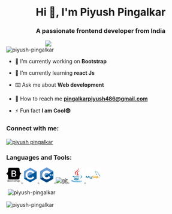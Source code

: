 <h1 align="center">Hi 👋, I'm Piyush Pingalkar</h1>
<h3 align="center">A passionate frontend developer from India</h3>

<img align="right" width="400" src="https://media3.giphy.com/media/qgQUggAC3Pfv687qPC/giphy.gif">

<p align="left"> <img src="https://komarev.com/ghpvc/?username=piyush-pingalkar&label=Profile%20views&color=0e75b6&style=flat" alt="piyush-pingalkar" /> </p>

- 🔬 I’m currently working on **Bootstrap**

- 🌱 I’m currently learning **react Js**

- ⌨️ Ask me about **Web development**

- 📩 How to reach me **pingalkarpiyush486@gmail.com**

- ⚡ Fun fact **I am Cool😎**

<h3 align="left">Connect with me:</h3>
<p align="left">
<a href="https://linkedin.com/in/piyush pingalkar" target="blank"><img align="center" src="https://raw.githubusercontent.com/rahuldkjain/github-profile-readme-generator/master/src/images/icons/Social/linked-in-alt.svg" alt="piyush pingalkar" height="30" width="40" /></a>
</p>

<h3 align="left">Languages and Tools:</h3>
<p align="left"> <a href="https://getbootstrap.com" target="_blank" rel="noreferrer"> <img src="https://raw.githubusercontent.com/devicons/devicon/master/icons/bootstrap/bootstrap-plain-wordmark.svg" alt="bootstrap" width="40" height="40"/> </a> <a href="https://www.cprogramming.com/" target="_blank" rel="noreferrer"> <img src="https://raw.githubusercontent.com/devicons/devicon/master/icons/c/c-original.svg" alt="c" width="40" height="40"/> </a> <a href="https://www.w3schools.com/cpp/" target="_blank" rel="noreferrer"> <img src="https://raw.githubusercontent.com/devicons/devicon/master/icons/cplusplus/cplusplus-original.svg" alt="cplusplus" width="40" height="40"/> </a> <a href="https://git-scm.com/" target="_blank" rel="noreferrer"> <img src="https://www.vectorlogo.zone/logos/git-scm/git-scm-icon.svg" alt="git" width="40" height="40"/> </a> <a href="https://www.java.com" target="_blank" rel="noreferrer"> <img src="https://raw.githubusercontent.com/devicons/devicon/master/icons/java/java-original.svg" alt="java" width="40" height="40"/> </a> <a href="https://www.mysql.com/" target="_blank" rel="noreferrer"> <img src="https://raw.githubusercontent.com/devicons/devicon/master/icons/mysql/mysql-original-wordmark.svg" alt="mysql" width="40" height="40"/> </a> </p>

<p>&nbsp;<img align="center" src="https://github-readme-stats.vercel.app/api?username=piyush-pingalkar&show_icons=true&locale=en" alt="piyush-pingalkar" /></p>

<p><img align="center" src="https://github-readme-streak-stats.herokuapp.com/?user=piyush-pingalkar&" alt="piyush-pingalkar" /></p>
